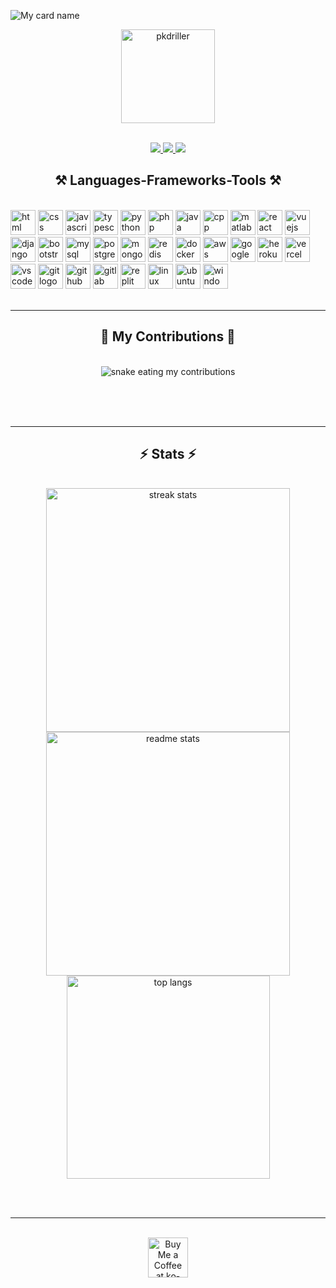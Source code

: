 ![My card name](https://cardivo.vercel.app/api?name=ASWIN-SPARKY%20&description=Hi,%20Welcome%20To%20My%20Profile&image=https://avatars.githubusercontent.com/u/113657908?s=400&u=5313a9a2f6999325a10ce9bfa9787b536c90894c&v=4?q=tbn:ANd9GcR7aMC3bf4bg4l_nhYS2Un9FXbFYcB4T83Shjk8xSUZDh_D61LFpzbpeqLW&s=10?v=4&backgroundColor=%23e4f2f6&instagram=pktech01.drip&github=pkdriller&)
</p>
<p align="center">
  <img src="https://komarev.com/ghpvc/?username=pkdrillee&label=Profile%20views" alt="pkdriller" style="width: 150px;" />
</p>
</br>

<div align="center"> 
  <a href="mailto: benardwachira49@gmail.com">
    <img src="https://img.shields.io/badge/Gmail-333333?style=for-the-badge&logo=gmail&logoColor=red" />
  </a>
  <a href="https://wa.me/254785392165" target="_blank">
    <img src="https://img.shields.io/badge/whatsapp-008000?style=for-the-badge&logo=whatsapp&logoColor=white" target="_blank" />
  </a>
  <a href="https://instagram.com/pktech01" target="_blank">
     <img src="https://img.shields.io/badge/instagram-E1306C?style=for-the-badge&logo=instagram&logoColor=white" target="_blank" /> <!-- sqlite, safari, google-chrome are other good icon options -->
  </a>
</div>

<h2 align="center">⚒️ Languages-Frameworks-Tools ⚒️</h2>
<br/>
<div align="left">
  <!-- Popular Programming Languages -->
  <img src="https://skillicons.dev/icons?i=html" height="40" alt="html logo" />
  
  <img src="https://skillicons.dev/icons?i=css" height="40" alt="css logo" />
  
  <img src="https://skillicons.dev/icons?i=js" height="40" alt="javascript logo" />
  
  <img src="https://skillicons.dev/icons?i=typescript" height="40" alt="typescript logo" />
  
  <img src="https://skillicons.dev/icons?i=python" height="40" alt="python logo" />
  
  <img src="https://skillicons.dev/icons?i=php" height="40" alt="php logo" />
  
  <img src="https://skillicons.dev/icons?i=java" height="40" alt="java logo" />
  
  <img src="https://skillicons.dev/icons?i=cpp" height="40" alt="cpp logo" />
  
  
  <img src="https://skillicons.dev/icons?i=matlab" height="40" alt="matlab logo" />
  

  
  <!-- Web Frameworks -->
  
  <img src="https://skillicons.dev/icons?i=react" height="40" alt="react logo" />
  
  <img src="https://skillicons.dev/icons?i=vuejs" height="40" alt="vuejs logo" />
  
  <img src="https://skillicons.dev/icons?i=django" height="40" alt="django logo" />
  
  <img src="https://skillicons.dev/icons?i=bootstrap" height="40" alt="bootstrap logo" />
  
  
  <!-- Databases -->
  <img src="https://skillicons.dev/icons?i=mysql" height="40" alt="mysql logo" />
  
  <img src="https://skillicons.dev/icons?i=postgres" height="40" alt="postgres logo" />
  
  <img src="https://skillicons.dev/icons?i=mongodb" height="40" alt="mongodb logo" />
  
  <img src="https://skillicons.dev/icons?i=redis" height="40" alt="redis logo" />
  
  <!-- DevOps and Cloud -->
  <img src="https://skillicons.dev/icons?i=docker" height="40" alt="docker logo" />
  
  <img src="https://skillicons.dev/icons?i=aws" height="40" alt="aws logo" />
  
  <img src="https://skillicons.dev/icons?i=googlecloud" height="40" alt="googlecloud logo" />
  
  <img src="https://skillicons.dev/icons?i=heroku" height="40" alt="heroku logo" />
  
  <img src="https://skillicons.dev/icons?i=vercel" height="40" alt="vercel logo" />
  
  <!-- Tools -->
  
  <img src="https://skillicons.dev/icons?i=vscode" height="40" alt="vscode logo" />
  
  <img src="https://skillicons.dev/icons?i=git" height="40" alt="git logo" />
  
  <img src="https://skillicons.dev/icons?i=github" height="40" alt="github logo" />
  
  <img src="https://skillicons.dev/icons?i=gitlab" height="40" alt="gitlab logo" />
  
  <img src="https://skillicons.dev/icons?i=replit" height="40" alt="replit logo" />
  
  <!-- Operating Systems -->
  <img src="https://skillicons.dev/icons?i=linux" height="40" alt="linux logo" />
  
  <img src="https://skillicons.dev/icons?i=ubuntu" height="40" alt="ubuntu logo" />
  
  <img src="https://skillicons.dev/icons?i=windows" height="40" alt="windows logo" />
</div>

</div>

<br/>
<hr/>

<div align="center">
  <h2>🐍 My Contributions 🐍</h2>
  <br>
  <img alt="snake eating my contributions" src="https://raw.githubusercontent.com/pkdriller/output/github-contribution-grid-snake.svg" />
  
  <br/><br/><br/>
</div>

<hr/>

<h2 align="center">⚡ Stats ⚡</h2>
<br>
<div align=center>
  <img width=390 src="https://github-readme-streak-stats-salesp07.vercel.app/?user=pkdriller &count_private=true&theme=react&border_radius=10" alt="streak stats"/>
  <img width=390 src="https://github-readme-stats-salesp07.vercel.app/api?username=pkdriller&count_private=true&show_icons=true&theme=react&rank_icon=github&border_radius=10" alt="readme stats" />
  <br/>
  <img width=325 align="center" src="https://github-readme-stats-salesp07.vercel.app/api/top-langs/?username=pkdriller &hide=HTML&langs_count=8&layout=compact&theme=react&border_radius=10&size_weight=0.5&count_weight=0.5&exclude_repo=github-readme-stats" alt="top langs" />
</div>

<br/><br/>

<hr/>

<br/>

<div align="center">
<a href='https://ko-fi.com/pkdriller' target='_blank'><img height='64' style='border:0px;height:64px;' src='https://storage.ko-fi.com/cdn/kofi1.png?v=3' border='0' alt='Buy Me a Coffee at ko-fi.com' /></a>
</div>

<br/>


</details>
</br></br>

